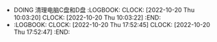 - DOING 清理电脑C盘和D盘
  :LOGBOOK:
  CLOCK: [2022-10-20 Thu 10:03:20]
  CLOCK: [2022-10-20 Thu 10:03:22]
  :END:
- :LOGBOOK:
  CLOCK: [2022-10-20 Thu 17:52:45]
  CLOCK: [2022-10-20 Thu 17:52:47]
  :END: